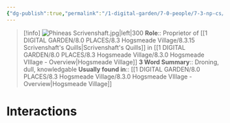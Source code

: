 ```yaml
---
{"dg-publish":true,"permalink":"/1-digital-garden/7-0-people/7-3-np-cs/phineas-scrivenshaft/","tags":["#person","#hogsmeade","#hogsmeade-resident","#shopkeeper"]}
---
```


>[!info] 
>![Phineas Scrivenshaft.jpg|left|300](/img/user/1%20DIGITAL%20GARDEN/7.0%20PEOPLE/7.3%20NPCs/Headshots/Phineas%20Scrivenshaft.jpg)
>**Role**:: Proprietor of [[1 DIGITAL GARDEN/8.0 PLACES/8.3 Hogsmeade Village/8.3.15 Scrivenshaft's Quills\|Scrivenshaft's Quills]] in [[1 DIGITAL GARDEN/8.0 PLACES/8.3 Hogsmeade Village/8.3.0 Hogsmeade VIllage - Overview\|Hogsmeade Village]]
>**3 Word Summary**:: Droning, dull, knowledgable
>**Usually found in**:: [[1 DIGITAL GARDEN/8.0 PLACES/8.3 Hogsmeade Village/8.3.0 Hogsmeade VIllage - Overview\|Hogsmeade Village]]

# Interactions

